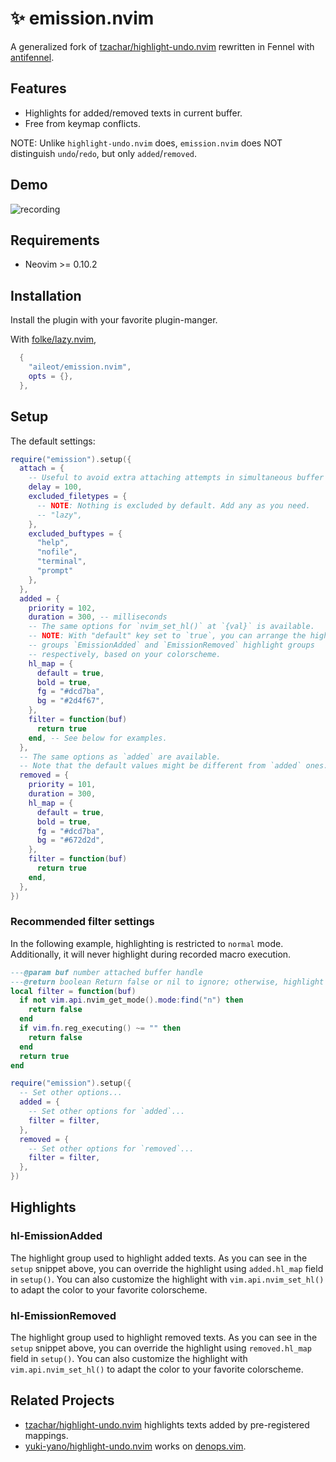 # ✨ emission.nvim

A generalized fork of
[tzachar/highlight-undo.nvim](https://github.com/tzachar/highlight-undo.nvim)
rewritten in Fennel with
[antifennel](https://git.sr.ht/~technomancy/antifennel).

## Features

- Highlights for added/removed texts in current buffer.
- Free from keymap conflicts.

NOTE: Unlike `highlight-undo.nvim` does, `emission.nvim` does NOT distinguish
`undo`/`redo`, but only `added`/`removed`.

## Demo

<!-- TODO: Replace demo with asciinema -->

![recording](https://github.com/tzachar/highlight-undo.nvim/assets/4946827/81b85a3b-b563-4e97-b4e1-7a48d0d2f912)

## Requirements

- Neovim >= 0.10.2

## Installation

Install the plugin with your favorite plugin-manger.

With [folke/lazy.nvim](https://github/folke/lazy.nvim),

```lua
  {
    "aileot/emission.nvim",
    opts = {},
  },
```

## Setup

The default settings:

```lua
require("emission").setup({
  attach = {
    -- Useful to avoid extra attaching attempts in simultaneous buffer editing such as `:bufdo` or `:cdo`.
    delay = 100,
    excluded_filetypes = {
      -- NOTE: Nothing is excluded by default. Add any as you need.
      -- "lazy",
    },
    excluded_buftypes = {
      "help",
      "nofile",
      "terminal",
      "prompt"
    },
  },
  added = {
    priority = 102,
    duration = 300, -- milliseconds
    -- The same options for `nvim_set_hl()` at `{val}` is available.
    -- NOTE: With "default" key set to `true`, you can arrange the highlight
    -- groups `EmissionAdded` and `EmissionRemoved` highlight groups
    -- respectively, based on your colorscheme.
    hl_map = {
      default = true,
      bold = true,
      fg = "#dcd7ba",
      bg = "#2d4f67",
    },
    filter = function(buf)
      return true
    end, -- See below for examples.
  },
  -- The same options as `added` are available.
  -- Note that the default values might be different from `added` ones.
  removed = {
    priority = 101,
    duration = 300,
    hl_map = {
      default = true,
      bold = true,
      fg = "#dcd7ba",
      bg = "#672d2d",
    },
    filter = function(buf)
      return true
    end,
  },
})
```

### Recommended filter settings

In the following example, highlighting is restricted to `normal` mode.
Additionally, it will never highlight during recorded macro execution.

```lua
---@param buf number attached buffer handle
---@return boolean Return false or nil to ignore; otherwise, highlight texts
local filter = function(buf)
  if not vim.api.nvim_get_mode().mode:find("n") then
    return false
  end
  if vim.fn.reg_executing() ~= "" then
    return false
  end
  return true
end

require("emission").setup({
  -- Set other options...
  added = {
    -- Set other options for `added`...
    filter = filter,
  },
  removed = {
    -- Set other options for `removed`...
    filter = filter,
  },
})
```

## Highlights

### hl-EmissionAdded

The highlight group used to highlight added texts.
As you can see in the `setup` snippet above, you can override the highlight
using `added.hl_map` field in `setup()`.
You can also customize the highlight with `vim.api.nvim_set_hl()`
to adapt the color to your favorite colorscheme.

### hl-EmissionRemoved

The highlight group used to highlight removed texts.
As you can see in the `setup` snippet above, you can override the highlight
using `removed.hl_map` field in `setup()`.
You can also customize the highlight with `vim.api.nvim_set_hl()`
to adapt the color to your favorite colorscheme.

## Related Projects

- [tzachar/highlight-undo.nvim]
  highlights texts added by pre-registered mappings.
- [yuki-yano/highlight-undo.nvim]
  works on [denops.vim].

[tzachar/highlight-undo.nvim]: https://github.com/tzachar/highlight-undo.nvim
[yuki-yano/highlight-undo.nvim]: https://github.com/yuki-yano/highlight-undo.nvim
[denops.vim]: https://github.com/vim-denops/denops.vim
